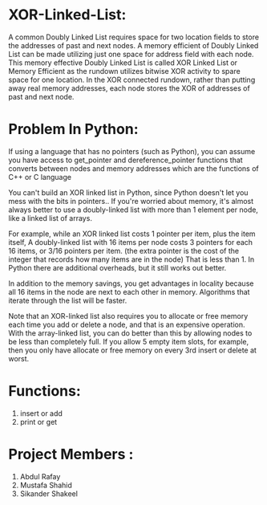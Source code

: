 # XOR-Linked-List:
A common Doubly Linked List requires space for two location fields to store the addresses of past and next nodes. A memory efficient of Doubly Linked List can be made utilizing just one space for address field with each node. This memory effective Doubly Linked List is called XOR Linked List or Memory Efficient as the rundown utilizes bitwise XOR activity to spare space for one location. In the XOR connected rundown, rather than putting away real memory addresses, each node stores the XOR of addresses of past and next node.

# Problem In Python:
If using a language that has no pointers (such as Python), you can assume you have access to get_pointer and dereference_pointer functions that converts between nodes and memory addresses which are the functions of C++ or C language

You can't build an XOR linked list in Python, since Python doesn't let you mess with the bits in pointers..
If you're worried about memory, it's almost always better to use a doubly-linked list with more than 1 element per node, like a linked list of arrays.

For example, while an XOR linked list costs 1 pointer per item, plus the item itself, A doubly-linked list with 16 items per node costs 3 pointers for each 16 items, or 3/16 pointers per item. (the extra pointer is the cost of the integer that records how many items are in the node) That is less than 1. In Python there are additional overheads, but it still works out better.

In addition to the memory savings, you get advantages in locality because all 16 items in the node are next to each other in memory. Algorithms that iterate through the list will be faster.

Note that an XOR-linked list also requires you to allocate or free memory each time you add or delete a node, and that is an expensive operation. With the array-linked list, you can do better than this by allowing nodes to be less than completely full. If you allow 5 empty item slots, for example, then you only have allocate or free memory on every 3rd insert or delete at worst.

# Functions:
1) insert or add
2) print or get

# Project Members :
1) Abdul Rafay
2) Mustafa Shahid
3) Sikander Shakeel
